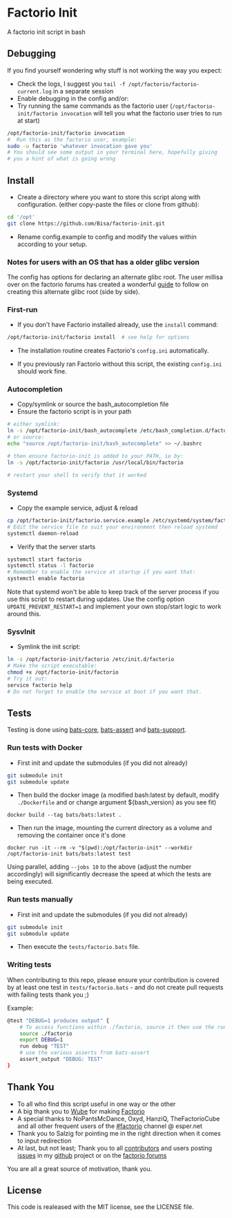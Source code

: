 # Factorio Init

A factorio init script in bash

## Debugging

If you find yourself wondering why stuff is not working the way you expect:

- Check the logs, I suggest you `tail -f /opt/factorio/factorio-current.log` in a separate session
- Enable debugging in the config and/or:
- Try running the same commands as the factorio user (`/opt/factorio-init/factorio invocation` will tell you what the factorio user tries to run at start)

 ```bash
 /opt/factorio-init/factorio invocation
 #  Run this as the factorio user, example:
 sudo -u factorio 'whatever invocation gave you'
 # You should see some output in your terminal here, hopefully giving
 # you a hint of what is going wrong
 ```

## Install

- Create a directory where you want to store this script along with configuration. (either copy-paste the files or clone from github):

 ```bash
 cd '/opt'
 git clone https://github.com/Bisa/factorio-init.git
 ```

- Rename config.example to config and modify the values within according to your setup.

### Notes for users with an OS that has a older glibc version

The config has options for declaring an alternate glibc root. The user millisa over on the factorio forums has created a wonderful [guide](https://forums.factorio.com/viewtopic.php?t=54654#p324493) to follow on creating this alternate glibc root (side by side).

### First-run

- If you don't have Factorio installed already, use the `install` command:

 ```bash
 /opt/factorio-init/factorio install  # see help for options
 ```

- The installation routine creates Factorio's `config.ini` automatically.

- If you previously ran Factorio without this script, the existing `config.ini` should work fine.

### Autocompletion

- Copy/symlink or source the bash_autocompletion file
- Ensure the factorio script is in your path

```bash
# either symlink:
ln -s /opt/factorio-init/bash_autocomplete /etc/bash_completion.d/factorio
# or source:
echo "source /opt/factorio-init/bash_autocomplete" >> ~/.bashrc

# then ensure factorio-init is added to your PATH, ie by:
ln -s /opt/factorio-init/factorio /usr/local/bin/factorio

# restart your shell to verify that it worked
```

### Systemd

- Copy the example service, adjust & reload

```bash
cp /opt/factorio-init/factorio.service.example /etc/systemd/system/factorio.service
# Edit the service file to suit your environment then reload systemd
systemctl daemon-reload
```

- Verify that the server starts

```bash
systemctl start factorio
systemctl status -l factorio
# Remember to enable the service at startup if you want that:
systemctl enable factorio
```

Note that systemd won't be able to keep track of the server process if you use this script to restart during updates. Use the config option ```UPDATE_PREVENT_RESTART=1``` and implement your own stop/start logic to work around this.

### SysvInit

- Symlink the init script:

```bash
ln -s /opt/factorio-init/factorio /etc/init.d/factorio
# Make the script executable:
chmod +x /opt/factorio-init/factorio
# Try it out:
service factorio help
# Do not forget to enable the service at boot if you want that.
```

## Tests

Testing is done using [bats-core](https://github.com/bats-core/bats-core), [bats-assert](https://github.com/ztombol/bats-assert) and [bats-support](https://github.com/ztombol/bats-support).

### Run tests with Docker

- First init and update the submodules (if you did not already)

```bash
git submodule init
git submodule update
```

- Then build the docker image (a modified bash:latest by default, modify ```./Dockerfile``` and or change argument ${bash_version} as you see fit)

```docker build --tag bats/bats:latest .```

- Then run the image, mounting the current directory as a volume and removing the container once it's done

```docker run -it --rm -v "$(pwd):/opt/factorio-init" --workdir /opt/factorio-init bats/bats:latest test```

Using parallel, adding ```--jobs 10``` to the above (adjust the number accordingly) will significantly decrease the speed at which the tests are being executed.

### Run tests manually

- First init and update the submodules (if you did not already)

```bash
git submodule init
git submodule update
```

- Then execute the ```tests/factorio.bats``` file.

### Writing tests

When contributing to this repo, please ensure your contribution is covered by at least one test in ```tests/factorio.bats``` - and do not create pull requests with failing tests thank you ;)

Example:

```bash
@test "DEBUG=1 produces output" {
    # To access functions within ./factorio, source it then use the run command:
    source ./factorio
    export DEBUG=1
    run debug "TEST"
    # use the various asserts from bats-assert
    assert_output "DEBUG: TEST"
}
```

## Thank You

- To all who find this script useful in one way or the other
- A big thank you to [Wube](https://www.factorio.com/team) for making [Factorio](https://www.factorio.com/)
- A special thanks to NoPantsMcDance, Oxyd, HanziQ, TheFactorioCube and all other frequent users of the [#factorio](irc://irc.esper.net/#factorio) channel @ esper.net
- Thank you to Salzig for pointing me in the right direction when it comes to input redirection
- At last, but not least; Thank you to all [contributors](https://github.com/Bisa/factorio-init/graphs/contributors) and users posting [issues](https://github.com/Bisa/factorio-init/issues) in my [github](https://github.com/Bisa/factorio-init/) project or on the [factorio forums](https://forums.factorio.com/viewtopic.php?f=133&t=13874)

You are all a great source of motivation, thank you.

## License

This code is realeased with the MIT license, see the LICENSE file.
